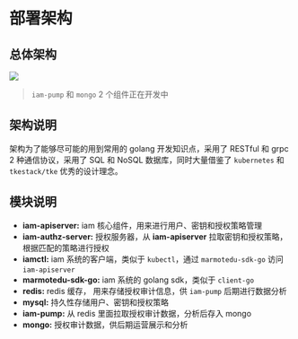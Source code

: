 # 部署架构

## 总体架构

![](https://github.com/marmotedu/iam/blob/master/docs/images/%E9%83%A8%E7%BD%B2%E6%9E%B6%E6%9E%84v1.png?raw=true)

> `iam-pump` 和 `mongo` 2 个组件正在开发中

## 架构说明

架构为了能够尽可能的用到常用的 golang 开发知识点，采用了 RESTful 和 grpc 2 种通信协议，采用了 SQL 和 NoSQL 数据库，同时大量借鉴了 `kubernetes` 和 `tkestack/tke` 优秀的设计理念。


## 模块说明

- **iam-apiserver:** iam 核心组件，用来进行用户、密钥和授权策略管理
- **iam-authz-server:** 授权服务器，从 **iam-apiserver** 拉取密钥和授权策略，根据匹配的策略进行授权
- **iamctl:** iam 系统的客户端，类似于 `kubectl`，通过 `marmotedu-sdk-go` 访问 `iam-apiserver`
- **marmotedu-sdk-go:**  iam 系统的 golang sdk，类似于 `client-go`
- **redis:** redis 缓存， 用来存储授权审计信息，供 `iam-pump` 后期进行数据分析
- **mysql:** 持久性存储用户、密钥和授权策略
- **iam-pump:** 从 redis 里面拉取授权审计数据，分析后存入 mongo
- **mongo:** 授权审计数据，供后期运营展示和分析
